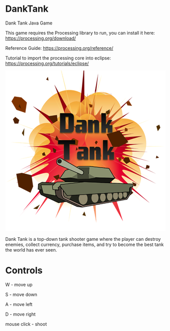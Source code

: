 # DankTank
Dank Tank Java Game

This game requires the Processing library to run, you can install it here:
https://processing.org/download/

Reference Guide:
https://processing.org/reference/

Tutorial to import the processing core into eclipse:
https://processing.org/tutorials/eclipse/

![alt text](https://raw.githubusercontent.com/nkulung/DankTank/master/dank_tank.png)

Dank Tank is a top-down tank shooter game where the player can destroy enemies, collect currency, purchase items, and try to become the best tank the world has ever seen.

# Controls
W - move up

S - move down

A - move left

D - move right

mouse click - shoot
